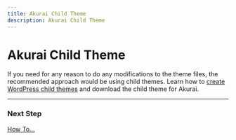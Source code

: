 ```yaml
---
title: Akurai Child Theme
description: Akurai Child Theme
---
```


# Akurai Child Theme

If you need for any reason to do any modifications to the theme files, the recommended approach would be using child themes. Learn how to [create WordPress child themes](https://dinomatic.com/posts/how-to-create-wordpress-child-themes) and download the child theme for Akurai.

---

### Next Step

[How To...](/docs/akurai/how-to/)

